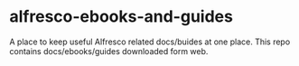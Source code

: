 # alfresco-ebooks-and-guides
A place to keep useful Alfresco related docs/buides at one place. This repo contains docs/ebooks/guides downloaded form web.
